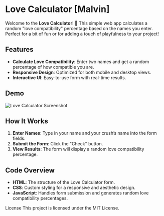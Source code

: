 # Love Calculator [Malvin]

Welcome to the **Love Calculator**! 💖 This simple web app calculates a random "love compatibility" percentage based on the names you enter. Perfect for a bit of fun or for adding a touch of playfulness to your project!

## Features

- **Calculate Love Compatibility**: Enter two names and get a random percentage of how compatible you are.
- **Responsive Design**: Optimized for both mobile and desktop views.
- **Interactive UI**: Easy-to-use form with real-time results.

## Demo

![Love Calculator Screenshot](assets/img/love-calculator-screenshot.png)

## How It Works

1. **Enter Names**: Type in your name and your crush’s name into the form fields.
2. **Submit the Form**: Click the "Check" button.
3. **View Results**: The form will display a random love compatibility percentage.

## Code Overview

- **HTML**: The structure of the Love Calculator form.
- **CSS**: Custom styling for a responsive and aesthetic design.
- **JavaScript**: Handles form submission and generates random love compatibility percentages.

License
This project is licensed under the MIT License.
